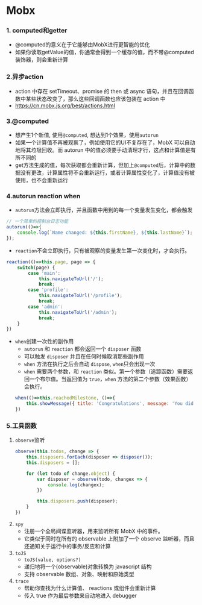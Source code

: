 # Mobx
### 1. computed和getter
* @computed的意义在于它能够由MobX进行更智能的优化
* 如果你读取getValue的值，你通常会得到一个缓存的值，而不带@computed装饰器，则会重新计算
### 2.异步action
* action 中存在 setTimeout、promise 的 then 或 async 语句，并且在回调函数中某些状态改变了，那么这些回调函数也应该包装在 action 中
* https://cn.mobx.js.org/best/actions.html
### 3.@computed
* 想产生1个新值, 使用`@computed`, 想达到1个效果，使用`autorun`
* 如果一个计算值不再被观察了，例如使用它的UI不复存在了，MobX 可以自动地将其垃圾回收。而 autorun 中的值必须要手动清理才行，这点和计算值是有所不同的
* get方法生成的值，每次获取都会重新计算，但加上`@computed`后，计算中的数据没有更改，计算属性将不会重新运行，或者计算属性变化了，计算值没有被使用，也不会重新运行
### 4.autorun reaction when
* `autorun`方法会立即执行，并且函数中用到的每一个变量发生变化，都会触发
```js
// 一个简单的控制台日志功能
autorun(()=>{
    console.log(`Name changed: ${this.firstName}, ${this.lastName}`);
});
```
* `reaction`不会立即执行，只有被观察的变量发生第一次变化时，才会执行。
```js
reaction(()=>this.page, page => {
    switch(page) {
        case 'main':
            this.navigateToUrl('/');
            break;
        case 'profile':
            this.navigateToUrl('/profile');
            break;
        case 'admin':
            this.navigateToUrl('/admin');
            break;
    }
})
```
* `when`创建一次性的副作用
    * `autorun` 和 `reaction` 都会返回一个 `disposer` 函数
    * 可以触发 `disposer` 并且在任何时候取消那些副作用
    * `when` 方法在执行之后会自动 `dispose`, `when`只会出现一次
    * `when` 需要两个参数，和 `reaction` 类似。第一个参数（追踪函数）需要返回一个布尔值。当返回值为 `true`，`when` 方法的第二个参数（效果函数）会执行。
    ```js
    when(()=>this.reachedMilestone, ()=>{
        this.showMessage({ title: 'Congratulations', message: 'You did it!'});
    })
    ```
### 5.工具函数
1. `observe`监听
    ```js
    observe(this.todos, change => {
        this.disposers.forEach(disposer => disposer());
        this.disposers = [];

        for (let todo of change.object) {
            var disposer = observe(todo, changex => {
                console.log(changex);
            })

            this.disposers.push(disposer);
        }
    })
    ```
2. `spy`
    * 注册一个全局间谍监听器，用来监听所有 MobX 中的事件。 
    * 它类似于同时在所有的 observable 上附加了一个 observe 监听器，而且还通知关于运行中的事务/反应和计算
4. `toJS`
    * `toJS(value, options?)`
    * 递归地将一个(observable)对象转换为 javascript 结构
    * 支持 observable 数组、对象、映射和原始类型
5. `trace`
    * 帮助你查找为什么计算值、 reactions 或组件会重新计算
    * 传入 true 作为最后参数来自动地进入 debugger